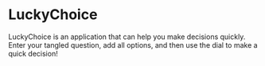 # LuckyChoice
LuckyChoice is an application that can help you make decisions quickly. Enter your tangled question, add all options, and then use the dial to make a quick decision!
